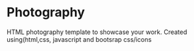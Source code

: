 # Photography
HTML photography template to showcase your work.
Created using(html,css, javascript and bootsrap css/icons

